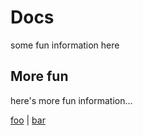 # **Docs**
some fun information here

## More fun
here's more fun information...

[foo](foo.md) | [bar](bar.md)
